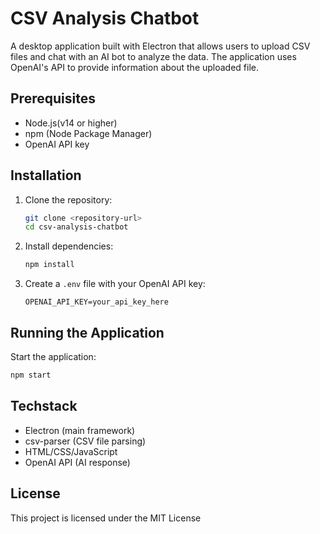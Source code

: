 # CSV Analysis Chatbot

A desktop application built with Electron that allows users to upload CSV files and chat with an AI bot to analyze the data. The application uses OpenAI's API to provide information about the uploaded file.

## Prerequisites
- Node.js(v14 or higher)
- npm (Node Package Manager)
- OpenAI API key

## Installation

1. Clone the repository:
   ```bash
   git clone <repository-url>
   cd csv-analysis-chatbot
   ```
2. Install dependencies:
   ```bash
   npm install
   ```
3. Create a `.env` file with your OpenAI API key:
   ```
   OPENAI_API_KEY=your_api_key_here
   ```
## Running the Application
Start the application:
   ```bash
   npm start
   ```

## Techstack

- Electron (main framework)
- csv-parser (CSV file parsing)
- HTML/CSS/JavaScript
- OpenAI API (AI response)


## License

This project is licensed under the MIT License